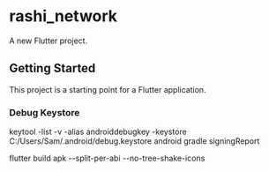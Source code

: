 # rashi_network

A new Flutter project.

## Getting Started

This project is a starting point for a Flutter application.


### Debug Keystore
keytool -list -v -alias androiddebugkey -keystore C:/Users/Sam/.android/debug.keystore android
gradle signingReport

flutter build apk --split-per-abi --no-tree-shake-icons
 
